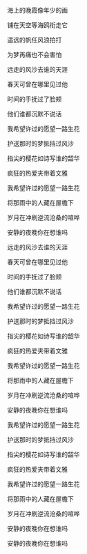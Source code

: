 
海上的晚霞像年少的画  

铺在天空等海鸥衔走它

遥远的帆任风浪拍打

为梦再痛也不会害怕

远走的风沙去谁的天涯

春天可曾在哪里见过他

时间的手抚过了脸颊

他们谁都沉默不说话

我希望许过的愿望一路生花

护送那时的梦抵挡过风沙

指尖的樱花如诗写谁的韶华

疯狂的热爱夹带着文雅

我希望许过的愿望一路生花

将那雨中的人藏在屋檐下

岁月在冲刷逆流沧桑的喧哗

安静的夜晚你在想谁吗

远走的风沙去谁的天涯

春天可曾在哪里见过他

时间的手抚过了脸颊

他们谁都沉默不说话

我希望许过的愿望一路生花

护送那时的梦抵挡过风沙

指尖的樱花如诗写谁的韶华

疯狂的热爱夹带着文雅

我希望许过的愿望一路生花

将那雨中的人藏在屋檐下

岁月在冲刷逆流沧桑的喧哗

安静的夜晚你在想谁吗

我希望许过的愿望一路生花

护送那时的梦抵挡过风沙

指尖的樱花如诗写谁的韶华

疯狂的热爱夹带着文雅

我希望许过的愿望一路生花

将那雨中的人藏在屋檐下

岁月在冲刷逆流沧桑的喧哗

安静的夜晚你在想谁吗

安静的夜晚你在想谁吗

